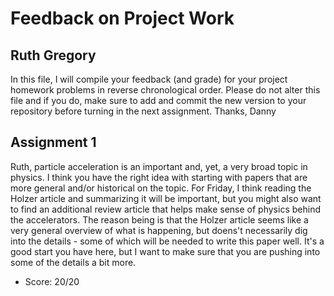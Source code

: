 # Feedback on Project Work
## Ruth Gregory

In this file, I will compile your feedback (and grade) for your project homework problems in reverse chronological order. Please do not alter this file and if you do, make sure to add and commit the new version to your repository before turning in the next assignment. Thanks, Danny

## Assignment 1

Ruth, particle acceleration is an important and, yet, a very broad topic in physics. I think you have the right idea with starting with papers that are more general and/or historical on the topic. For Friday, I think reading the Holzer article and summarizing it will be important, but you might also want to find an additional review article that helps make sense of physics behind the accelerators. The reason being is that the Holzer article seems like a very general overview of what is happening, but doens't necessarily dig into the details - some of which will be needed to write this paper well. It's a good start you have here, but I want to make sure that you are pushing into some of the details a bit more.

* Score: 20/20
